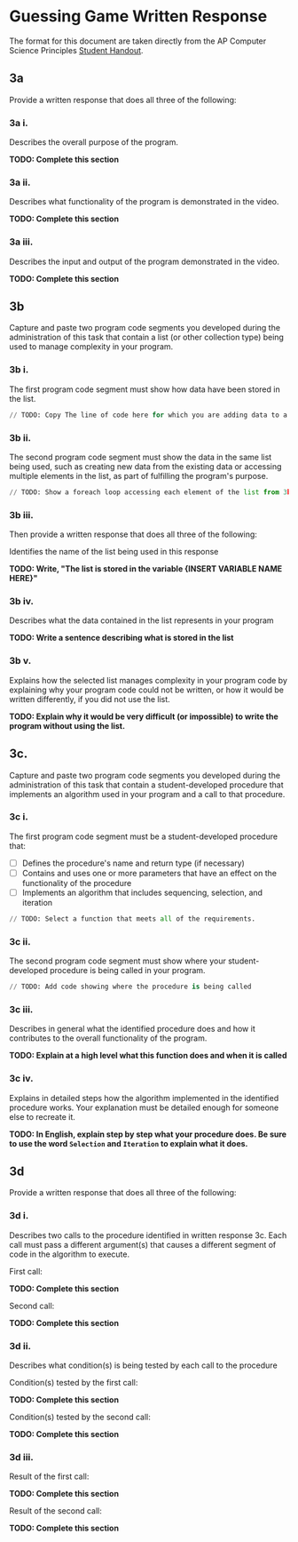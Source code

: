 # Guessing Game Written Response

The format for this document are taken directly from the AP Computer Science
Principles [Student Handout](../support/ap-csp-student-task-directions.pdf).

## 3a

Provide a written response that does all three of the following:

### 3a i.

Describes the overall purpose of the program.

**TODO: Complete this section**

### 3a ii.

Describes what functionality of the program is demonstrated in the video.

**TODO: Complete this section**

### 3a iii.

Describes the input and output of the program demonstrated in the video.

**TODO: Complete this section**

## 3b

Capture and paste two program code segments you developed during the
administration of this task that contain a list (or other collection type) being
used to manage complexity in your program.

### 3b i.

The first program code segment must show how data have been stored in the list.

```python
// TODO: Copy The line of code here for which you are adding data to a list
```

### 3b ii.

The second program code segment must show the data in the same list being used,
such as creating new data from the existing data or accessing multiple elements
in the list, as part of fulfilling the program's purpose.

```python
// TODO: Show a foreach loop accessing each element of the list from 3bi
```

### 3b iii.

Then provide a written response that does all three of the following:

Identifies the name of the list being used in this response

**TODO: Write, "The list is stored in the variable {INSERT VARIABLE NAME
HERE}"**

### 3b iv.

Describes what the data contained in the list represents in your program

**TODO: Write a sentence describing what is stored in the list**

### 3b v.

Explains how the selected list manages complexity in your program code by
explaining why your program code could not be written, or how it would be
written differently, if you did not use the list.

**TODO: Explain why it would be very difficult (or impossible) to write 
the program without using the list.**

## 3c.

Capture and paste two program code segments you developed during the
administration of this task that contain a student-developed procedure that
implements an algorithm used in your program and a call to that procedure.

### 3c i.

The first program code segment must be a student-developed procedure that:

- [ ] Defines the procedure's name and return type (if necessary)
- [ ] Contains and uses one or more parameters that have an effect on the functionality of the procedure
- [ ] Implements an algorithm that includes sequencing, selection, and iteration

```python
// TODO: Select a function that meets all of the requirements.
```

### 3c ii.

The second program code segment must show where your student-developed procedure is being called in your program.

```python
// TODO: Add code showing where the procedure is being called
```

### 3c iii.

Describes in general what the identified procedure does and how it contributes to the overall functionality of the program.

**TODO: Explain at a high level what this function does and when it is called**

### 3c iv.

Explains in detailed steps how the algorithm implemented in the identified procedure works. Your explanation must be detailed enough for someone else to recreate it.

**TODO: In English, explain step by step what your procedure does. Be sure to use the word `Selection` and `Iteration` to explain what it does.**

## 3d

Provide a written response that does all three of the following:

### 3d i.

Describes two calls to the procedure identified in written response 3c. Each call must pass a different argument(s) that causes a different segment of code in the algorithm to execute.

First call:

**TODO: Complete this section**

Second call:

**TODO: Complete this section**

### 3d ii.

Describes what condition(s) is being tested by each call to the procedure

Condition(s) tested by the first call:
 
**TODO: Complete this section**

Condition(s) tested by the second call:

**TODO: Complete this section**

### 3d iii.

Result of the first call:

**TODO: Complete this section**

Result of the second call:

**TODO: Complete this section**
